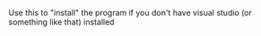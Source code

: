 Use this to "install" the program if you don't have visual studio (or something like that) installed